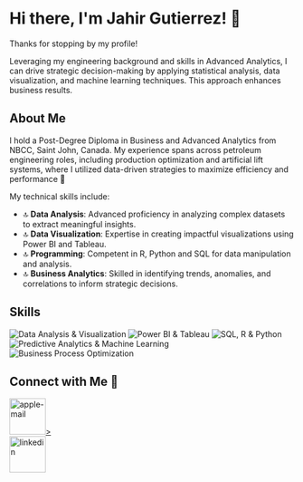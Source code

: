 # Hi there, I'm Jahir Gutierrez! 👋

Thanks for stopping by my profile!

Leveraging my engineering background and skills in Advanced Analytics, I can drive strategic decision-making by applying statistical analysis, data visualization, and machine learning techniques. This approach enhances business results.

## About Me

I hold a Post-Degree Diploma in Business and Advanced Analytics from NBCC, Saint John, Canada. My experience spans across petroleum engineering roles, including production optimization and artificial lift systems, where I utilized data-driven strategies to maximize efficiency and performance 🚀

My technical skills include:

- 🔝 **Data Analysis**: Advanced proficiency in analyzing complex datasets to extract meaningful insights.
- 🔝 **Data Visualization**: Expertise in creating impactful visualizations using Power BI and Tableau.
- 🔝 **Programming**: Competent in R, Python and SQL for data manipulation and analysis.
- 🔝 **Business Analytics**: Skilled in identifying trends, anomalies, and correlations to inform strategic decisions.

## Skills

![Data Analysis & Visualization](https://img.shields.io/badge/Data%20Analysis%20%26%20Visualization-Competent-blue)
![Power BI & Tableau](https://img.shields.io/badge/Power%20BI%20%26%20Tableau-Intermediate-green)
![SQL, R & Python](https://img.shields.io/badge/SQL%2C%20R%20%26%20Python-Intermediate-orange)
![Predictive Analytics & Machine Learning](https://img.shields.io/badge/Predictive%20Analytics%20%26%20Machine%20Learning-Beginner-red)
![Business Process Optimization](https://img.shields.io/badge/Business%20Process%20Optimization-Advanced-yellow)

## Connect with Me 🤝

[<img width="64" height="64" src="https://img.icons8.com/ios-filled/50/apple-mail.png" alt="apple-mail"/>>](mailto:jaargug@outlook.com)   
[<img width="64" height="64" src="https://img.icons8.com/color/48/linkedin.png" alt="linkedin"/>](https://www.linkedin.com/in/jaarguga/)

<!-- Add a note if you have any ongoing projects or interests -->
